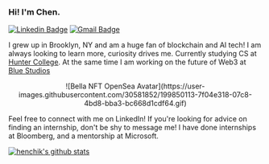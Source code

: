 ### Hi! I'm Chen.

[![Linkedin Badge](https://img.shields.io/badge/-Chen%20Stanilovsky-blue?style=flat-square&logo=Linkedin&logoColor=white)](https://www.linkedin.com/in/chenstanilovsky/) [![Gmail Badge](https://img.shields.io/badge/-chen.stanilovsky@gmail.com-c14438?style=flat-square&logo=Gmail&logoColor=white)](mailto:chen.stanilovsky@gmail.com)
</br>

I grew up in Brooklyn, NY and am a huge fan of blockchain and AI tech! I am always looking to learn more, curiosity drives me. Currently studying CS at [Hunter College](https://hunter.cuny.edu/). At the same time I am working on the future of Web3 at [Blue Studios](https://bluestudios.io/)

<div style="text-align: center">
![Bella NFT OpenSea Avatar](https://user-images.githubusercontent.com/30581852/199850113-7f04e318-07c8-4bd8-bba3-bc668d1cdf64.gif)
 </div>

Feel free to connect with me on LinkedIn! If you're looking for advice on finding an internship, don't be shy to message me! I have done internships at Bloomberg, and a mentorship at Microsoft.



[![henchik's github stats](https://github-readme-stats.vercel.app/api?username=chenstanilovsky)](https://github.com/chenstanilovsky)
